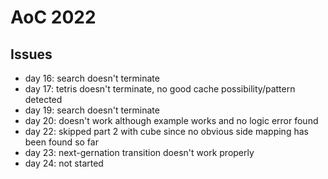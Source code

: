 # AoC 2022

## Issues

- day 16: search doesn't terminate
- day 17: tetris doesn't terminate, no good cache possibility/pattern detected
- day 19: search doesn't terminate
- day 20: doesn't work although example works and no logic error found
- day 22: skipped part 2 with cube since no obvious side mapping has been found
  so far
- day 23: next-gernation transition doesn't work properly
- day 24: not started

